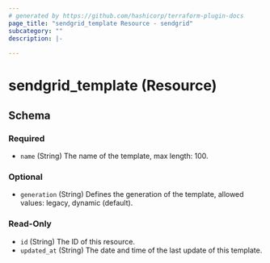 ```yaml
---
# generated by https://github.com/hashicorp/terraform-plugin-docs
page_title: "sendgrid_template Resource - sendgrid"
subcategory: ""
description: |-
  
---
```


# sendgrid_template (Resource)





<!-- schema generated by tfplugindocs -->
## Schema

### Required

- `name` (String) The name of the template, max length: 100.

### Optional

- `generation` (String) Defines the generation of the template, allowed values: legacy, dynamic (default).

### Read-Only

- `id` (String) The ID of this resource.
- `updated_at` (String) The date and time of the last update of this template.
